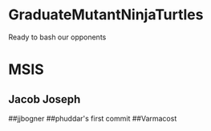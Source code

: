 # GraduateMutantNinjaTurtles
Ready to bash our opponents
# MSIS

## Jacob Joseph
##jjbogner
##phuddar's first commit
##Varmacost
